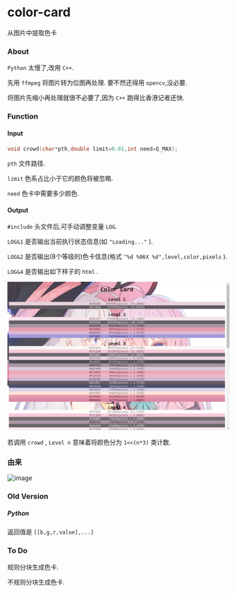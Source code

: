# color-card

从图片中提取色卡

### About

`Python` 太慢了,改用 `C++`.

先用 `ffmpeg` 将图片转为位图再处理.
要不然还得用 `opencv`,没必要.

将图片先缩小再处理就很不必要了,因为 `C++` 跑得比香港记者还快.

### Function

#### Input

```cpp
void crowd(char*pth,double limit=0.01,int need=Q_MAX);
```

`pth` 文件路径.

`limit` 色系占比小于它的颜色将被忽略.

`need` 色卡中需要多少颜色.

#### Output

`#include` 头文件后,可手动调整变量 `LOG`.

`LOG&1` 是否输出当前执行状态信息(如 `"Loading..."` ).

`LOG&2` 是否输出(8个等级的)色卡信息(格式 `"%d %06X %d",level,color,pixels` ).

`LOG&4` 是否输出如下样子的 `html` .

![image](./log/p1)

若调用 `crowd` , `Level n` 意味着将颜色分为 `1<<(n*3)` 类计数.

### 由来

![image](./log/p0)

### Old Version

##### Python

返回值是 `[[b,g,r,value],...]`

### To Do

规则分块生成色卡.

不规则分块生成色卡.
